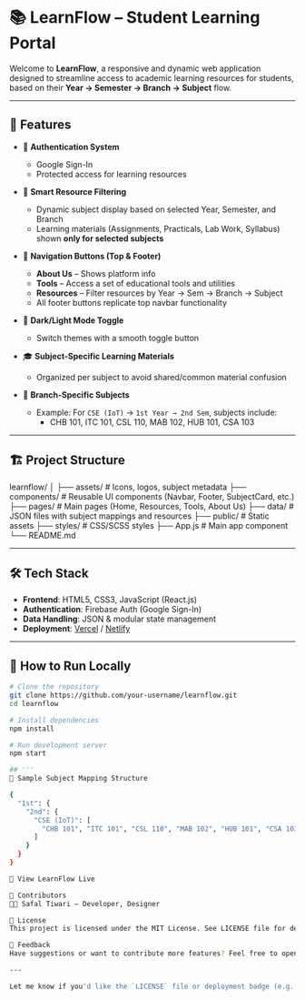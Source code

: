 # 📚 LearnFlow – Student Learning Portal

Welcome to **LearnFlow**, a responsive and dynamic web application designed to streamline access to academic learning resources for students, based on their **Year → Semester → Branch → Subject** flow.

---

## 🚀 Features

- 🔐 **Authentication System**
  - Google Sign-In
  - Protected access for learning resources

- 📁 **Smart Resource Filtering**
  - Dynamic subject display based on selected Year, Semester, and Branch
  - Learning materials (Assignments, Practicals, Lab Work, Syllabus) shown **only for selected subjects**

- 📌 **Navigation Buttons (Top & Footer)**
  - **About Us** – Shows platform info
  - **Tools** – Access a set of educational tools and utilities
  - **Resources** – Filter resources by Year → Sem → Branch → Subject
  - All footer buttons replicate top navbar functionality

- 🌙 **Dark/Light Mode Toggle**
  - Switch themes with a smooth toggle button

- 🎓 **Subject-Specific Learning Materials**
  - Organized per subject to avoid shared/common material confusion

- 🧠 **Branch-Specific Subjects**
  - Example: For `CSE (IoT)` → `1st Year → 2nd Sem`, subjects include:
    - CHB 101, ITC 101, CSL 110, MAB 102, HUB 101, CSA 103

---

## 🏗️ Project Structure

learnflow/
│
├── assets/ # Icons, logos, subject metadata
├── components/ # Reusable UI components (Navbar, Footer, SubjectCard, etc.)
├── pages/ # Main pages (Home, Resources, Tools, About Us)
├── data/ # JSON files with subject mappings and resources
├── public/ # Static assets
├── styles/ # CSS/SCSS styles
├── App.js # Main app component
└── README.md

---

## 🛠️ Tech Stack

- **Frontend**: HTML5, CSS3, JavaScript (React.js)
- **Authentication**: Firebase Auth (Google Sign-In)
- **Data Handling**: JSON & modular state management
- **Deployment**: [Vercel](https://vercel.com/) / [Netlify](https://www.netlify.com/)

---

## 🔧 How to Run Locally

```bash
# Clone the repository
git clone https://github.com/your-username/learnflow.git
cd learnflow

# Install dependencies
npm install

# Run development server
npm start

## '''
📂 Sample Subject Mapping Structure

{
  "1st": {
    "2nd": {
      "CSE (IoT)": [
        "CHB 101", "ITC 101", "CSL 110", "MAB 102", "HUB 101", "CSA 103"
      ]
    }
  }
}

🔗 View LearnFlow Live 

🤝 Contributors
👨‍💻 Safal Tiwari – Developer, Designer

📜 License
This project is licensed under the MIT License. See LICENSE file for details.

📩 Feedback
Have suggestions or want to contribute more features? Feel free to open an Issue or Pull Request.

---

Let me know if you'd like the `LICENSE` file or deployment badge (e.g., Vercel/Netlify) added too.
